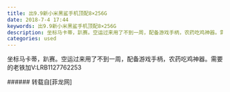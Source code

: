 ```yaml
---
title: 出9.9新小米黑鲨手机顶配8×256G
date: 2018-7-4 17:44
keywords: 出9.9新小米黑鲨手机顶配8×256G
description: 坐标马卡蒂，趴赛。空运过来用了不到一周，配备游戏手柄，农药吃鸡神器。需要的老铁加V:LRB1127762253
categories: used
---
```

<td class="t_f" id="postmessage_1479127">

坐标马卡蒂，趴赛。空运过来用了不到一周，配备游戏手柄，农药吃鸡神器。需要的老铁加V:LRB1127762253<br/>
</td>
###### 转载自[菲龙网]